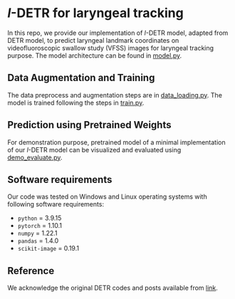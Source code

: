 # _l_-DETR for laryngeal tracking

In this repo, we provide our implementation of _l_-DETR model, adapted from DETR model, to predict laryngeal landmark coordinates on videofluoroscopic swallow study (VFSS) images for laryngeal tracking purpose. The model architecture can be found in [model.py](model.py).

## Data Augmentation and Training 
The data preprocess and augmentation steps are in [data_loading.py](data_loading.py). The model is trained following the steps in [train.py](train.py).

## Prediction using Pretrained Weights
For demonstration purpose, pretrained model of a minimal implementation of our _l_-DETR model can be visualized and evaluated using [demo_evaluate.py](demo_evaluate.py).

## Software requirements
Our code was tested on Windows and Linux operating systems with following software requirements:
- `python` = 3.9.15
- `pytorch` = 1.10.1
- `numpy` = 1.22.1
- `pandas` = 1.4.0
- `scikit-image` = 0.19.1

## Reference
We acknowledge the original DETR codes and posts available from [link](https://github.com/facebookresearch/detr).

